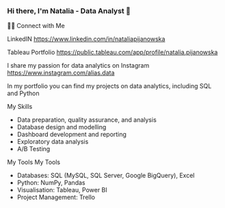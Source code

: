 ### Hi there, I'm Natalia - Data Analyst 👋


🙌🏻 Connect with Me 

LinkedIN https://www.linkedin.com/in/nataliapijanowska
 
Tableau Portfolio https://public.tableau.com/app/profile/natalia.pijanowska

I share my passion for data analytics on Instagram https://www.instagram.com/alias.data
 
 
In my portfolio you can find my projects on data analytics, including SQL and Python

My Skills

- Data preparation, quality assurance, and analysis 
- Database design and modelling 
- Dashboard development and reporting 
- Exploratory data analysis
- A/B Testing

My Tools My Tools

- Databases: SQL (MySQL, SQL Server, Google BigQuery), Excel 
- Python: NumPy, Pandas
- Visualisation: Tableau, Power BI 
- Project Management: Trello


